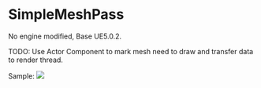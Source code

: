 # SimpleMeshPass
No engine modified, Base UE5.0.2.

TODO: Use Actor Component to mark mesh need to draw and transfer data to render thread.

Sample:
![](https://github.com/zjyboy/D3DVisualizationTool/blob/master/Sample/SimpleMeshPass.gif)
